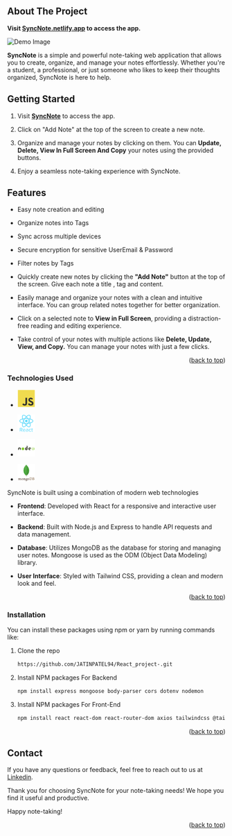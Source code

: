 <a name="readme-top"></a>
<!-- ABOUT THE PROJECT -->

## About The Project

**Visit <a href="https://syncnote.netlify.app" target="_blank">SyncNote.netlify.app</a> to access the app.**
 
![Demo Image](https://syncnote.netlify.app/static/media/demo-1.e9d2d11075c6bfcedaed.png)

**SyncNote** is a simple and powerful note-taking web application that allows you to create, organize, and manage your notes effortlessly. Whether you're a student, a professional, or just someone who likes to keep their thoughts organized, SyncNote is here to help.

## Getting Started

1. Visit <a href="https://syncnote.netlify.app" target="_blank">**SyncNote**</a> to access the app.

2. Click on "Add Note" at the top of the screen to create a new note.

3. Organize and manage your notes by clicking on them. You can **Update, Delete, View In Full Screen And Copy** your notes using the provided buttons.

4. Enjoy a seamless note-taking experience with SyncNote.

## Features

- Easy note creation and editing
  
- Organize notes into Tags

- Sync across multiple devices

- Secure encryption for sensitive UserEmail & Password

- Filter notes by Tags
  
- Quickly create new notes by clicking the **"Add Note"** button at the top of the screen. Give each note a title , tag and content.

- Easily manage and organize your notes with a clean and intuitive interface. You can group related notes together for better organization.

- Click on a selected note to **View in Full Screen**, providing a distraction-free reading and editing experience.

- Take control of your notes with multiple actions like **Delete, Update, View, and Copy.** You can manage your notes with just a few clicks.

  
<p align="right">(<a href="#readme-top">back to top</a>)</p>

### Technologies Used

* <a href="https://developer.mozilla.org/en-US/docs/Web/JavaScript" target="_blank" rel="noreferrer"> <img src="https://raw.githubusercontent.com/devicons/devicon/master/icons/javascript/javascript-original.svg" alt="javascript" width="40" height="40"/> </a> 

* <a href="https://reactjs.org/" target="_blank" rel="noreferrer"> <img src="https://raw.githubusercontent.com/devicons/devicon/master/icons/react/react-original-wordmark.svg" alt="react" width="40" height="40"/> </a> 

* <a href="https://nodejs.org" target="_blank" rel="noreferrer"> <img src="https://raw.githubusercontent.com/devicons/devicon/master/icons/nodejs/nodejs-original-wordmark.svg" alt="nodejs" width="40" height="40"/> </a> 
  
* <a href="https://www.mongodb.com/" target="_blank" rel="noreferrer"> <img src="https://raw.githubusercontent.com/devicons/devicon/master/icons/mongodb/mongodb-original-wordmark.svg" alt="mongodb" width="40" height="40"/> </a> 

SyncNote is built using a combination of modern web technologies 

- **Frontend**: Developed with React for a responsive and interactive user interface.

- **Backend**: Built with Node.js and Express to handle API requests and data management.

- **Database**: Utilizes MongoDB as the database for storing and managing user notes. Mongoose is used as the ODM (Object Data Modeling) library.

- **User Interface**: Styled with Tailwind CSS, providing a clean and modern look and feel.

<p align="right">(<a href="#readme-top">back to top</a>)</p>




### Installation

You can install these packages using npm or yarn by running commands like:


1. Clone the repo
   ```sh
   https://github.com/JATINPATEL94/React_project-.git
   ```
   
2. Install NPM packages For Backend
   ```sh
   npm install express mongoose body-parser cors dotenv nodemon
   ```
   
4. Install NPM packages For Front-End
   ```sh
   npm install react react-dom react-router-dom axios tailwindcss @tailwindcss/postcss7-compat postcss-cli autoprefixer
   ```

<p align="right">(<a href="#readme-top">back to top</a>)</p>



<!-- USAGE EXAMPLES -->
## Contact

If you have any questions or feedback, feel free to reach out to us at [Linkedin](https://www.linkedin.com/in/patel-jatin-/).

Thank you for choosing SyncNote for your note-taking needs! We hope you find it useful and productive.

Happy note-taking!

<p align="right">(<a href="#readme-top">back to top</a>)</p>
